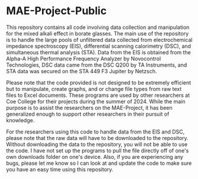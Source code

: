 # MAE-Project-Public

This repository contains all code involving data collection and manipulation for the mixed alkali effect in borate glasses. The main use of the repository is to handle the large pools of unfiltered data collected from electrochemical impedance spectroscopy (EIS), differential scanning calorimetry (DSC), and simultaneous thermal analysis (STA). Data from the EIS is obtained from the Alpha-A High Performance Frequency Analyzer by Novocontrol Technologies, DSC data came from the DSC Q200 by TA Instruments, and STA data was secured on the STA 449 F3 Jupiter by Netzsch.

Please note that the code provided is not designed to be extremely efficient but to manipulate, create graphs, and or change file types from raw text files to Excel documents. These programs are used by other researchers at Coe College for their projects during the summer of 2024. While the main purpose is to assist the researchers on the MAE-Project, it has been generalized enough to support other researchers in their pursuit of knowledge.

For the researchers using this code to handle data from the EIS and DSC, please note that the raw data will have to be downloaded to the repository. Without downloading the data to the repository, you will not be able to use the code. I have not set up the programs to pull the file directly off of one's own downloads folder on one's device. Also, if you are experiencing any bugs, please let me know so I can look at and update the code to make sure you have an easy time using this repository. 
